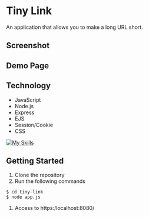 # Tiny Link
An application that allows you to make a long URL short.
## Screenshot
## Demo Page
## Technology
- JavaScript
- Node.js
- Express
- EJS
- Session/Cookie
- CSS

[![My Skills](https://skillicons.dev/icons?i=js,nodejs,express,css)](https://skillicons.dev)


## Getting Started
1. Clone the repository
1. Run the following commands
```
$ cd tiny-link
$ node app.js
```
1. Access to https:/localhost:8080/